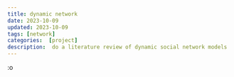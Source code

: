 ```yaml
---
title: dynamic network
date: 2023-10-09
updated: 2023-10-09
tags: [network]
categories:  [project]
description:  do a literature review of dynamic social network models
---
```


:o